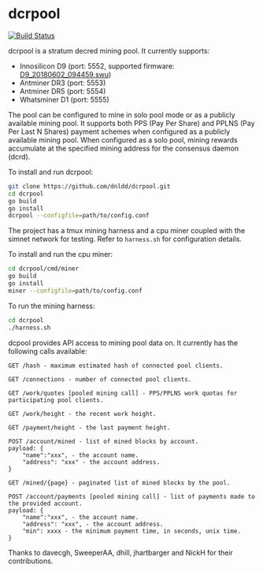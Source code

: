 # dcrpool 

[![Build Status](https://travis-ci.com/dnldd/dcrpool.svg?branch=master)](https://travis-ci.com/dnldd/dcrpool)

dcrpool is a stratum decred mining pool. It currently supports:
* Innosilicon D9 (port: 5552, supported firmware: [D9_20180602_094459.swu](https://drive.google.com/open?id=1wofB_OUDkB2gxz_IS7wM8Br6ogKdYDmY))
* Antminer DR3 (port: 5553)
* Antminer DR5 (port: 5554) 
* Whatsminer D1 (port: 5555)

The pool can be configured to mine in solo pool mode or as a publicly available 
mining pool. It supports both PPS (Pay Per Share) and PPLNS 
(Pay Per Last N Shares) payment schemes when configured as a publicly 
available mining pool. When configured as a solo pool, mining rewards 
accumulate at the specified mining address for the consensus daemon (dcrd).

To install and run dcrpool:  

```sh
git clone https://github.com/dnldd/dcrpool.git 
cd dcrpool 
go build 
go install 
dcrpool --configfile=path/to/config.conf 
```

The project has a tmux mining harness and a cpu miner coupled with the simnet 
network for testing.
Refer to `harness.sh` for configuration details. 

To install and run the cpu miner:  

```sh
cd dcrpool/cmd/miner 
go build 
go install 
miner --configfile=path/to/config.conf 
```

To run the mining harness:  

```sh
cd dcrpool
./harness.sh 
```

dcpool provides API access to mining pool data on. It currently has the following calls available:
```
GET /hash - maximum estimated hash of connected pool clients.

GET /connections - number of connected pool clients.

GET /work/quotes [pooled mining call] - PPS/PPLNS work quotas for participating pool clients. 

GET /work/height - the recent work height.

GET /payment/height - the last payment height.

POST /account/mined - list of mined blocks by account.
payload: {
	"name":"xxx", - the account name.
	"address": "xxx" - the account address.
}

GET /mined/{page} - paginated list of mined blocks by the pool.

POST /account/payments [pooled mining call] - list of payments made to the provided account.
payload: {
	"name":"xxx", - the account name.
	"address": "xxx", - the account address.
	"min": xxxx - the minimum payment time, in seconds, unix time.
}
```

Thanks to davecgh, SweeperAA, dhill, jhartbarger and NickH for their contributions.
